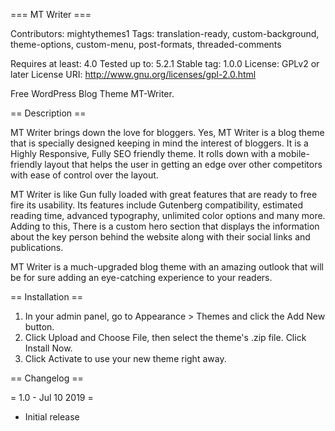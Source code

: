 === MT Writer ===

Contributors: mightythemes1
Tags: translation-ready, custom-background, theme-options, custom-menu, post-formats, threaded-comments

Requires at least: 4.0
Tested up to: 5.2.1
Stable tag: 1.0.0
License: GPLv2 or later
License URI: http://www.gnu.org/licenses/gpl-2.0.html

Free WordPress Blog Theme MT-Writer.

== Description ==

MT Writer brings down the love for bloggers. Yes, MT Writer is a blog theme that is specially designed keeping in mind the interest of bloggers. It is a Highly Responsive, Fully SEO friendly theme. It rolls down with a mobile-friendly layout that helps the user in getting an edge over other competitors with ease of control over the layout.

MT Writer is like Gun fully loaded with great features that are ready to free fire its usability. Its features include Gutenberg compatibility, estimated reading time, advanced typography, unlimited color options and many more. Adding to this, There is a custom hero section that displays the information about the key person behind the website along with their social links and publications.

MT Writer is a much-upgraded blog theme with an amazing outlook that will be for sure adding an eye-catching experience to your readers.


== Installation ==
	
1. In your admin panel, go to Appearance > Themes and click the Add New button.
2. Click Upload and Choose File, then select the theme's .zip file. Click Install Now.
3. Click Activate to use your new theme right away.

== Changelog ==

= 1.0 - Jul 10 2019 =
* Initial release